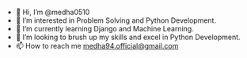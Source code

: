 - 👋 Hi, I’m @medha0510
- 👀 I’m interested in Problem Solving and Python Development.
- 🌱 I’m currently learning Django and Machine Learning.
- 💞️ I’m looking to brush up my skills and excel in Python Development.
- 📫 How to reach me medha94.official@gmail.com
